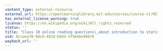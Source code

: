 ```yaml
---
content_type: external-resource
external_url: https://openlearninglibrary.mit.edu/courses/course-v1:MITx+18.05r_10+2022_Summer/courseware/week6/class10/3?activate_block_id=block-v1%3AMITx%2B18.05r_10%2B2022_Summer%2Btype%40vertical%2Bblock%40class10-rq1-vertical
has_external_license_warning: true
license: https://en.wikipedia.org/wiki/All_rights_reserved
status: ''
title: "Class 10 online reading questions\_about introduction to statistics"
uid: 8ccaea70-9dc9-4910-b9d4-5f5646e98979
wayback_url: ''
---
```

